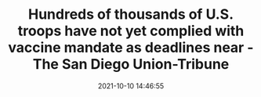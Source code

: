 ---
"title": "Hundreds of thousands of U.S. troops have not yet complied with vaccine mandate as deadlines near - The San Diego Union-Tribune"
"date": "2021-10-10 14:46:55"
"feed_name": "GOOGLENEWSDRILLING"
"feed_website": "https://news.google.com/search?q=drilling%2Bincident&hl=en-US&gl=US&ceid=US:en"
"feed_rss": "https://news.google.com/rss/search?q=drilling%2Bincident&hl=en-US&gl=US&ceid=US:en"
"link": "https://www.sandiegouniontribune.com/news/military/story/2021-10-10/hundreds-of-thousands-of-u-s-troops-have-not-yet-complied-with-vaccine-mandate-as-deadlines-near"
"source": "{'href': 'https://www.sandiegouniontribune.com', 'title': 'The San Diego Union-Tribune'}"
"file": "_posts/2021-1-1-133db7a71894c5c3fb9211d49c6b9ae7e420dabe.md"
"accident": "0"
"drilling": "0"
"dead": "0"
"injured": "0"
"arrested": "0"
"place": "unknown place"
"where": "unknown site"
"causes": "unknown"
"place_uri": "unknown place"
---